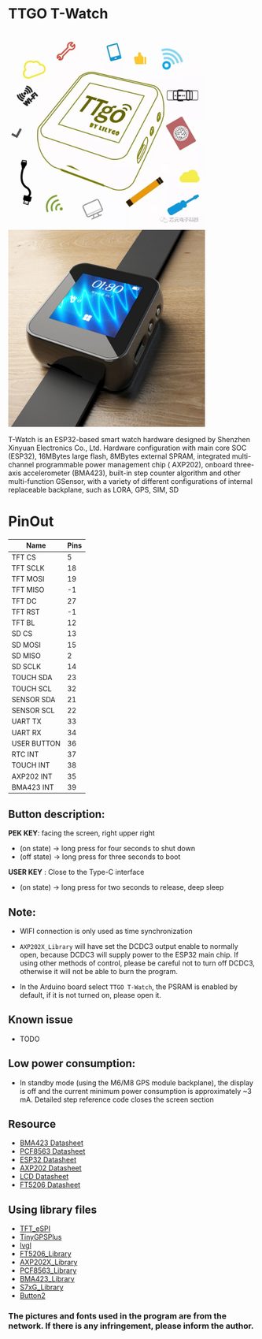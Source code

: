 TTGO T-Watch    
=================================
<img src="img/1.jpg" height="400"/>
<img src="img/2.jpg" height="400"/>


T-Watch is an ESP32-based smart watch hardware designed by Shenzhen Xinyuan Electronics Co., Ltd. Hardware configuration with main core SOC (ESP32), 16MBytes large flash, 8MBytes external SPRAM, integrated multi-channel programmable power management chip ( AXP202), onboard three-axis accelerometer (BMA423), built-in step counter algorithm and other multi-function GSensor, with a variety of different configurations of internal replaceable backplane, such as LORA, GPS, SIM, SD

# PinOut
| Name        | Pins |
| ----------- | ---- |
| TFT CS      | 5    |
| TFT SCLK    | 18   |
| TFT MOSI    | 19   |
| TFT MISO    | -1   |
| TFT DC      | 27   |
| TFT RST     | -1   |
| TFT BL      | 12   |
| SD CS       | 13   |
| SD MOSI     | 15   |
| SD MISO     | 2    |
| SD SCLK     | 14   |
| TOUCH SDA   | 23   |
| TOUCH SCL   | 32   |
| SENSOR SDA  | 21   |
| SENSOR SCL  | 22   |
| UART TX     | 33   |
| UART RX     | 34   |
| USER BUTTON | 36   |
| RTC INT     | 37   |
| TOUCH INT   | 38   |
| AXP202 INT  | 35   |
| BMA423 INT  | 39   |

##  Button description:
**PEK KEY**: facing the screen, right upper right
- (on state) -> long press for four seconds to shut down
- (off state) -> long press for three seconds to boot

**USER KEY** : Close to the Type-C interface
- (on state) -> long press for two seconds to release, deep sleep

## Note:
- WIFI connection is only used as time synchronization

- `AXP202X_Library` will have set the DCDC3 output enable to normally open, because DCDC3 will supply power to the ESP32 main chip. If using other methods of control, please be careful not to turn off DCDC3, otherwise it will not be able to burn the program.
  
- In the Arduino board select `TTGO T-Watch`, the PSRAM is enabled by default, if it is not turned on, please open it.

## Known issue
- TODO


## Low power consumption:
- In standby mode (using the M6/M8 GPS module backplane), the display is off and the current minimum power consumption is approximately ~3 mA. Detailed step reference code closes the screen section
  


## Resource
- [BMA423 Datasheet](https://ae-bst.resource.bosch.com/media/_tech/media/datasheets/BST-BMA423-DS000.pdf)
- [PCF8563 Datasheet](https://www.nxp.com/docs/en/data-sheet/PCF8563.pdf)
- [ESP32 Datasheet](https://www.espressif.com/sites/default/files/documentation/esp32_datasheet_en.pdf)
- [AXP202 Datasheet](http://www.x-powers.com/en.php/Info/support/article_id/30)
- [LCD Datasheet](http://www.newhavendisplay.com/appnotes/datasheets/LCDs/ST7789V.pdf)
- [FT5206 Datasheet](https://newhavendisplay.com/app_notes/FT5x06.pdf)


##  Using library files
- [TFT_eSPI](https://github.com/lewisxhe/TFT_eSPI)
- [TinyGPSPlus](https://github.com/mikalhart/TinyGPSPlus)
- [lvgl](https://github.com/lewisxhe/lvgl)
- [FT5206_Library](https://github.com/lewisxhe/FT5206_Library)
- [AXP202X_Library](https://github.com/lewisxhe/AXP202X_Library)
- [PCF8563_Library](https://github.com/lewisxhe/PCF8563_Library)
- [BMA423_Library](https://github.com/lewisxhe/BMA423_Library)
- [S7xG_Library](https://github.com/lewisxhe/S7xG_Library)
- [Button2](https://github.com/lewisxhe/Button2)


### The pictures and fonts used in the program are from the network. If there is any infringement, please inform the author.